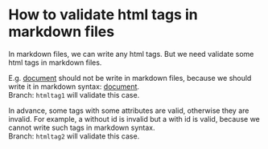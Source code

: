 # How to validate html tags in markdown files

In markdown files, we can write any html tags.
But we need validate some html tags in markdown files.

E.g. <a href="http://dotnet.github.io/docfx/tutorial/validate_your_markdown_files.html">document</a> should not be write in markdown files,
because we should write it in markdown syntax: [document](http://dotnet.github.io/docfx/tutorial/validate_your_markdown_files.html).  
Branch: `htmltag1` will validate this case.

In advance, some tags with some attributes are valid, otherwise they are invalid.
For example, <a>a without id is invalid</a> but <a id="some id">a with id is valid</a>, because we cannot write such tags in markdown syntax.  
Branch: `htmltag2` will validate this case.
